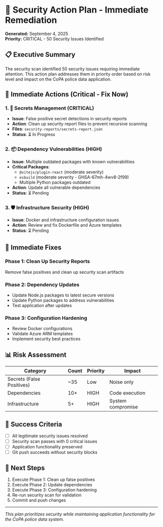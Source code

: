 # 🚨 Security Action Plan - Immediate Remediation

**Generated:** September 4, 2025  
**Priority:** CRITICAL - 50 Security Issues Identified  

## 📋 Executive Summary

The security scan identified 50 security issues requiring immediate attention. This action plan addresses them in priority order based on risk level and impact on the CoPA police data application.

## 🎯 Immediate Actions (Critical - Fix Now)

### 1. 🔑 **Secrets Management** (CRITICAL)
- **Issue**: False positive secret detections in security reports
- **Action**: Clean up security report files to prevent recursive scanning
- **Files**: `security-reports/secrets-report.json`
- **Status**: ⏳ In Progress

### 2. 📦 **Dependency Vulnerabilities** (HIGH)
- **Issue**: Multiple outdated packages with known vulnerabilities
- **Critical Packages**:
  - `@vitejs/plugin-react` (moderate severity)
  - `esbuild` (moderate severity - GHSA-67mh-4wv8-2f99)
  - Multiple Python packages outdated
- **Action**: Update all vulnerable dependencies
- **Status**: ⏳ Pending

### 3. 🛡️ **Infrastructure Security** (HIGH)
- **Issue**: Docker and infrastructure configuration issues
- **Action**: Review and fix Dockerfile and Azure templates
- **Status**: ⏳ Pending

## 🔧 Immediate Fixes

### Phase 1: Clean Up Security Reports
Remove false positives and clean up security scan artifacts

### Phase 2: Dependency Updates
- Update Node.js packages to latest secure versions
- Update Python packages to address vulnerabilities
- Test application after updates

### Phase 3: Configuration Hardening  
- Review Docker configurations
- Validate Azure ARM templates
- Implement security best practices

## 📊 Risk Assessment

| Category | Count | Priority | Impact |
|----------|-------|----------|---------|
| Secrets (False Positives) | ~35 | Low | Noise only |
| Dependencies | 10+ | HIGH | Code execution |
| Infrastructure | 5+ | HIGH | System compromise |

## 🎯 Success Criteria

- [ ] All legitimate security issues resolved
- [ ] Security scan passes with 0 critical issues
- [ ] Application functionality preserved
- [ ] Git push succeeds without security blocks

## 📝 Next Steps

1. Execute Phase 1: Clean up false positives
2. Execute Phase 2: Update dependencies  
3. Execute Phase 3: Configuration hardening
4. Re-run security scan for validation
5. Commit and push changes

---
*This plan prioritizes security while maintaining application functionality for the CoPA police data system.*
